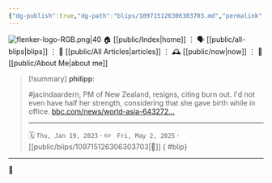 ```yaml
---
{"dg-publish":true,"dg-path":"blips/109715126306303703.md","permalink":"/blips/109715126306303703/","title":"philipp on mastodon @ 2023-01-19","created":"2023-01-19T09:19:29","updated":"2025-05-02T08:50:43"}
---
```



<div class="transclusion internal-embed is-loaded"><div class="markdown-embed">




![flenker-logo-RGB.png|40](/img/user/attachments/flenker-logo-RGB.png)
🏠 [[public/Index\|home]]  ⋮ 🗣️ [[public/all-blips\|blips]] ⋮  📝 [[public/All Articles\|articles]]  ⋮ 🕰️ [[public/now\|now]] ⋮ 🪪 [[public/About Me\|about me]]


</div></div>


> [!summary] **philipp**:
>
> #jacindaardern, PM of New Zealand, resigns, citing burn out. I'd not even have half her strength, considering that she gave birth while in office. [bbc.com/news/world-asia-643272…](https://www.bbc.com/news/world-asia-64327224)
> - - -
>
> 🗓️ <code>Thu, Jan 19, 2023</code>  · ✏️ <code> Fri, May 2, 2025</code>  · [[public/blips/109715126306303703\|🔗]]
{ #blip}


- - -

 👾
